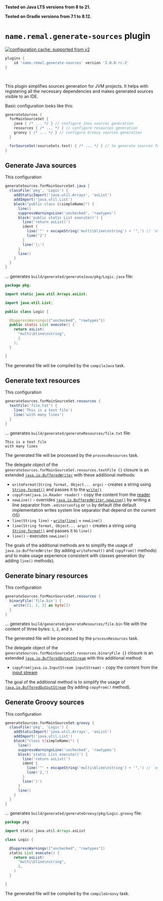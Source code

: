 **Tested on Java LTS versions from <!--property:java-runtime.min-version-->8<!--/property--> to <!--property:java-runtime.max-version-->21<!--/property-->.**

**Tested on Gradle versions from <!--property:gradle-api.min-version-->7.1<!--/property--> to <!--property:gradle-api.max-version-->8.12<!--/property-->.**

# `name.remal.generate-sources` plugin

[![configuration cache: supported from v2](https://img.shields.io/static/v1?label=configuration%20cache&message=supported%20from%20v2&color=success)](https://docs.gradle.org/current/userguide/configuration_cache.html)

<!--plugin-usage:name.remal.generate-sources-->
```groovy
plugins {
    id 'name.remal.generate-sources' version '2.0.0-rc-2'
}
```
<!--/plugin-usage-->

&nbsp;

This plugin simplifies sources generation for JVM projects.
It helps with registering all the necessary dependencies and makes generated sources visible to an IDE.

Basic configuration looks like this:

```groovy
generateSources {
  forMainSourceSet {
    java { /* ... */ } // configure Java sources generation
    resources { /* ... */ } // configure resources generation
    groovy { /* ... */ } // configure Groovy sources generation
  }

  forSourceSet(sourceSets.test) { /* ... */ } // to generate sources for other source sets (`test` in this case)
}
```

## Generate Java sources

This configuration

```groovy
generateSources.forMainSourceSet.java {
  classFile('pkg', 'Logic') {
    addStaticImport('java.util.Arrays', 'asList')
    addImport('java.util.List')
    block("public class ${simpleName}") {
      line()
      suppressWarningsLine('unchecked', 'rawtypes')
      block('public static List execute()') {
        line('return asList(')
        ident {
          line('"' + escapeString('multi\bline\nstring') + '",') // `escapeString` will escape Java string
          line('2')
        }
        line(');')
      }
      line()
    }
  }
}
```

... generates `build/generated/generateJava/pkg/Logic.java` file:

```java
package pkg;

import static java.util.Arrays.asList;

import java.util.List;

public class Logic {

  @SuppressWarnings({"unchecked", "rawtypes"})
  public static List execute() {
    return asList(
      "multi\bline\nstring",
      2
    );
  }

}
```

The generated file will be compiled by the `compileJava` task.

## Generate text resources

This configuration

```groovy
generateSources.forMainSourceSet.resources {
  textFile('file.txt') {
    line('This is a text file')
    line('with many lines')
  }
}
```

... generates `build/generated/generateResources/file.txt` file:

```
This is a text file
with many lines
```

The generated file will be processed by the `processResources` task.

The delegate object of the `generateSources.forMainSourceSet.resources.textFile {}` closure
is an extended [`java.io.BufferedWriter`](https://docs.oracle.com/en/java/javase/11/docs/api/java.base/java/io/BufferedWriter.html) with these additional methods:

* `writeFormat(String format, Object... args)` - creates a string using [`String.format()`](https://docs.oracle.com/en/java/javase/11/docs/api/java.base/java/lang/String.html#format%28java.lang.String,java.lang.Object...%29) and passes it to the [`write()`](https://docs.oracle.com/en/java/javase/11/docs/api/java.base/java/io/Writer.html#write%28java.lang.String%29)
* `copyFrom(java.io.Reader reader)` - copy the content from the [reader](https://docs.oracle.com/en/java/javase/11/docs/api/java.base/java/io/Reader.html)
* `newLine()` - overrides [`java.io.BufferedWriter.newLine()`](https://docs.oracle.com/en/java/javase/11/docs/api/java.base/java/io/BufferedWriter.html#newLine%28%29) by writing a line separator from `.editorconfig` or `\n` by default (the default implementation writes system line separator that depend on the current OS)
* `line(String line)` - [`write(line)`](https://docs.oracle.com/en/java/javase/11/docs/api/java.base/java/io/BufferedWriter.html#write%28java.lang.String%29) + `newLine()`
* `line(String format, Object... args)` - creates a string using [`String.format()`](https://docs.oracle.com/en/java/javase/11/docs/api/java.base/java/lang/String.html#format%28java.lang.String,java.lang.Object...%29) and passes it to `line()`
* `line()` - executes `newLine()`

The goals of the additional methods are to simplify the usage of `java.io.BufferedWriter` (by adding `writeFormat()` and `copyFrom()` methods)
and to make usage experience consistent with classes generation (by adding `line()` methods).

## Generate binary resources

This configuration

```groovy
generateSources.forMainSourceSet.resources {
  binaryFile('file.bin') {
    write([1, 2, 3] as byte[])
  }
}
```

... generates `build/generated/generateResources/file.bin` file with the content of three bytes: `1`, `2`, and `3`.

The generated file will be processed by the `processResources` task.

The delegate object of the `generateSources.forMainSourceSet.resources.binaryFile {}` closure
is an extended [`java.io.BufferedOutputStream`](https://docs.oracle.com/en/java/javase/11/docs/api/java.base/java/io/BufferedOutputStream.html) with this additional method:

* `copyFrom(java.io.InputStream inputStream)` - copy the content from the [input stream](https://docs.oracle.com/en/java/javase/11/docs/api/java.base/java/io/InputStream.html)

The goal of the additional method is to simplify the usage of [`java.io.BufferedOutputStream`](https://docs.oracle.com/en/java/javase/11/docs/api/java.base/java/io/BufferedOutputStream.html) (by adding `copyFrom()` method).

## Generate Groovy sources

This configuration

```groovy
generateSources.forMainSourceSet.groovy {
  classFile('pkg', 'Logic') {
    addStaticImport('java.util.Arrays', 'asList')
    addImport('java.util.List')
    block("class ${simpleName}") {
      line()
      suppressWarningsLine('unchecked', 'rawtypes')
      block('static List execute()') {
        line('return asList(')
        ident {
          line('"' + escapeString('multi\bline\nstring') + '",') // `escapeString` will escape Groovy string
          line('2,')
        }
        line(')')
      }
      line()
    }
  }
}
```

... generates `build/generated/generateGroovy/pkg/Logic.groovy` file:

```groovy
package pkg

import static java.util.Arrays.asList

class Logic {

  @SuppressWarnings(["unchecked", "rawtypes"])
  static List execute() {
    return asList(
      "multi\bline\nstring",
      2,
    )
  }

}
```

The generated file will be compiled by the `compileGroovy` task.
